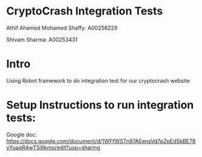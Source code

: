 # CryptoCrash Integration Tests

Athif Ahamed Mohamed Shaffy: A00256229

Shivam Sharma: A00253431

# Intro

Using Robot framework to do integration test for our cryptocrash website 


# Setup Instructions to run integration tests:
Google doc: https://docs.google.com/document/d/1WFfWSTn97AEensVd7pZpEdSkBE78yYuaqR4wT5i9kmo/edit?usp=sharing
